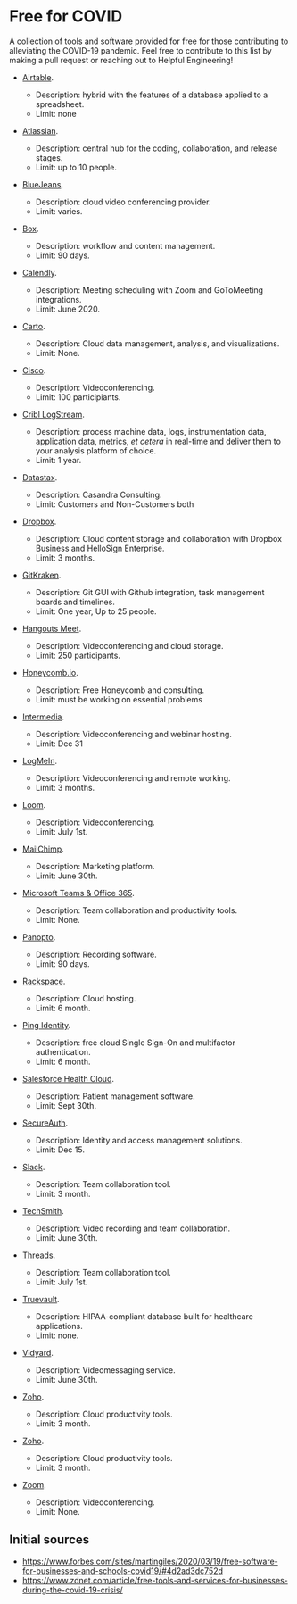 
# Free for COVID
A collection of tools and software provided for free for those contributing to alleviating the COVID-19 pandemic. Feel free to contribute to this list by making a pull request or reaching out to Helpful Engineering!

* [Airtable](https://blog.airtable.com/airtables-support-for-covid-19-response-efforts/).
  * Description: hybrid with the features of a database applied to a spreadsheet.
  * Limit: none

* [Atlassian](https://www.atlassian.com/blog/announcements/atlassian-cloud-remote-friendly-tools-free-small-teams).
  * Description: central hub for the coding, collaboration, and release stages.
  * Limit: up to 10 people.

* [BlueJeans](https://www.bluejeans.com/blog/bluejeans-statement-how-we-are-helping-customers-during-coronavirus-outbreak). 
  * Description: cloud video conferencing provider.
  * Limit: varies.
  
* [Box](https://t.co/Q3kJTvJcne?amp=1). 
  * Description: workflow and content management.
  * Limit: 90 days.
  
* [Calendly](https://blog.calendly.com/meeting-integration-update/). 
  * Description: Meeting scheduling with Zoom and GoToMeeting integrations.
  * Limit: June 2020.

* [Carto](https://carto.com/blog/carto-free-for-fight-against-coronavirus/). 
  * Description: Cloud data management, analysis, and visualizations.
  * Limit: None.
  
* [Cisco](https://help.webex.com/en-us/n80v1rcb/Cisco-Webex-Available-Free-in-These-Countries-COVID-19-Response). 
  * Description: Videoconferencing.
  * Limit: 100 participiants.

* [Cribl LogStream](https://cribl.io/blog/cribl-logstream-free-for-government-healthcare-covid-19-responders/).
  * Description: process machine data, logs, instrumentation data, application data, metrics, *et cetera* in real-time and deliver them to your analysis platform of choice.
  * Limit: 1 year.

* [Datastax](https://www.datastax.com/keepcalm).
  * Description: Casandra Consulting.
  * Limit: Customers and Non-Customers both
  
* [Dropbox](https://blog.dropbox.com/topics/company/how-dropbox-is-ensuring-business-continuity-through-unprecedente). 
  * Description: Cloud content storage and collaboration with Dropbox Business and HelloSign Enterprise.
  * Limit: 3 months.
  
* [GitKraken](https://www.gitkraken.com/pro-for-a-cure).
  * Description: Git GUI with Github integration, task management boards and timelines.
  * Limit: One year, Up to 25 people.

* [Hangouts Meet](https://cloud.google.com/blog/products/g-suite/helping-businesses-and-schools-stay-connected-in-response-to-coronavirus). 
  * Description: Videoconferencing and cloud storage.
  * Limit: 250 participants.

* [Honeycomb.io](https://twitter.com/lizthegrey/status/1242269291736694785).
  * Description: Free Honeycomb and consulting.
  * Limit: must be working on essential problems  
  
* [Intermedia](https://www.intermedia.net/press-release/intermedia-free-video-conferencing-webinar-solution-through-2020).
  * Description: Videoconferencing and webinar hosting.
  * Limit: Dec 31  
  
* [LogMeIn](https://blog.gotomeeting.com/coronavirus-disruptions-and-support/). 
  * Description: Videoconferencing and remote working.
  * Limit: 3 months.
  
* [Loom](https://www.loom.com/blog/coronavirus-response/). 
  * Description: Videoconferencing.
  * Limit: July 1st.
  
* [MailChimp](https://mailchimp.com/covid19-statement/). 
  * Description: Marketing platform.
  * Limit: June 30th.
  
* [Microsoft Teams & Office 365](https://docs.microsoft.com/en-us/microsoftteams/e1-trial-license). 
  * Description: Team collaboration and productivity tools.
  * Limit: None.
  
* [Panopto](https://www.panopto.com/about/news/panopto-adds-automatic-recording-and-sharing-of-recurring-zoom-meetings-offers-businesses-universities-colleges-and-schools-unlimited-complimentary-panopto-enterprise-for-three-months/). 
  * Description: Recording software.
  * Limit: 90 days.
  
* [Rackspace](https://www.rackspace.com/lp/covid-19). 
  * Description: Cloud hosting.
  * Limit: 6 month.

* [Ping Identity](https://www.pingidentity.com/en/lp/e/work-from-home-sso-mfa.html).
  * Description: free cloud Single Sign-On and multifactor authentication.
  * Limit: 6 month.
  
* [Salesforce Health Cloud](https://www.salesforce.com/company/news-press/stories/2020/3/salesforce-corinavirus-actions/).
  * Description: Patient management software.
  * Limit: Sept 30th.
  
* [SecureAuth](https://www.secureauth.com/secureauth-work-from-home-free-offer).
  * Description: Identity and access management solutions.
  * Limit: Dec 15.
  
* [Slack](https://slack.com/help/articles/360045240813-Slack-for-Nonprofits-during-COVID-19).
  * Description: Team collaboration tool.
  * Limit: 3 month.
  
* [TechSmith](https://discover.techsmith.com/remote-techsmith/).
  * Description: Video recording and team collaboration.
  * Limit: June 30th.
  
* [Threads](https://threads.com/pricing/).
  * Description: Team collaboration tool.
  * Limit: July 1st.

* [Truevault](https://www.truevault.com/blog/truevault-safe-free-for-covid-19-projects).
  * Description: HIPAA-compliant database built for healthcare applications.
  * Limit: none.

* [Vidyard](https://threads.com/pricing/).
  * Description: Videomessaging service.
  * Limit: June 30th.

* [Zoho](https://www.zoho.com/news/zoho-launches-small-business-emergency-subscriptions.html/).
  * Description: Cloud productivity tools.
  * Limit: 3 month.
  
* [Zoho](https://www.zoho.com/news/zoho-launches-small-business-emergency-subscriptions.html/).
  * Description: Cloud productivity tools.
  * Limit: 3 month.
  
* [Zoom](https://zoom.us/docs/en-us/covid19.html).
  * Description: Videoconferencing.
  * Limit: None.

## Initial sources
- https://www.forbes.com/sites/martingiles/2020/03/19/free-software-for-businesses-and-schools-covid19/#4d2ad3dc752d
- https://www.zdnet.com/article/free-tools-and-services-for-businesses-during-the-covid-19-crisis/

